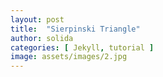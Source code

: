 ```yaml
---
layout: post
title:  "Sierpinski Triangle"
author: solida
categories: [ Jekyll, tutorial ]
image: assets/images/2.jpg
---
```

<div id="observablehq-f40c7c08">
  <div class="observablehq-viewof-sierp_steps"></div>
  <div class="observablehq-sierp_steps"></div>
  <div class="observablehq-sierp_approx"></div>
  <div class="observablehq-sierpIFS"></div>
  <div class="observablehq-viewof-sierp_steps2"></div>
  <div class="observablehq-sierp_steps2"></div>
  <div class="observablehq-viewof-seed"></div>
  <div class="observablehq-seed"></div>
  <div class="observablehq-sierp_approx2"></div>
  <div class="observablehq-viewof-start"></div>
  <div class="observablehq-start"></div>
  <div class="observablehq-viewof-clear"></div>
  <div class="observablehq-clear"></div>
  <div class="observablehq-canvas"></div>
  <div class="observablehq-polygon"></div>
  <div class="observablehq-MathJax"></div>
</div>
<script type="module">
  import {Runtime, Inspector} from "https://cdn.jsdelivr.net/npm/@observablehq/runtime@4/dist/runtime.js";
  import define from "https://api.observablehq.com/@864af2bf64442aa6/construction-of-the-serpinski-triangle.js?v=3";
  (new Runtime).module(define, name => {
    if (name === "viewof sierp_steps") return Inspector.into("#observablehq-f40c7c08 .observablehq-viewof-sierp_steps")();
    if (name === "sierp_steps") return Inspector.into("#observablehq-f40c7c08 .observablehq-sierp_steps")();
    if (name === "sierp_approx") return Inspector.into("#observablehq-f40c7c08 .observablehq-sierp_approx")();
    if (name === "sierpIFS") return Inspector.into("#observablehq-f40c7c08 .observablehq-sierpIFS")();
    if (name === "viewof sierp_steps2") return Inspector.into("#observablehq-f40c7c08 .observablehq-viewof-sierp_steps2")();
    if (name === "sierp_steps2") return Inspector.into("#observablehq-f40c7c08 .observablehq-sierp_steps2")();
    if (name === "viewof seed") return Inspector.into("#observablehq-f40c7c08 .observablehq-viewof-seed")();
    if (name === "seed") return Inspector.into("#observablehq-f40c7c08 .observablehq-seed")();
    if (name === "sierp_approx2") return Inspector.into("#observablehq-f40c7c08 .observablehq-sierp_approx2")();
    if (name === "viewof start") return Inspector.into("#observablehq-f40c7c08 .observablehq-viewof-start")();
    if (name === "start") return Inspector.into("#observablehq-f40c7c08 .observablehq-start")();
    if (name === "viewof clear") return Inspector.into("#observablehq-f40c7c08 .observablehq-viewof-clear")();
    if (name === "clear") return Inspector.into("#observablehq-f40c7c08 .observablehq-clear")();
    if (name === "canvas") return Inspector.into("#observablehq-f40c7c08 .observablehq-canvas")();
    if (name === "polygon") return Inspector.into("#observablehq-f40c7c08 .observablehq-polygon")();
    if (name === "MathJax") return Inspector.into("#observablehq-f40c7c08 .observablehq-MathJax")();
  });
</script>
